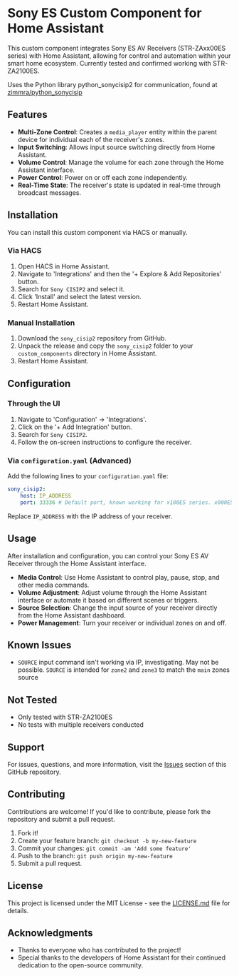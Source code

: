 # Sony ES Custom Component for Home Assistant

This custom component integrates Sony ES AV Receivers (STR-ZAxx00ES series) with Home Assistant, allowing for control and automation within your smart home ecosystem. Currently tested and confirmed working with STR-ZA2100ES.

Uses the Python library python_sonycisip2 for communication, found at [zimmra/python_sonycisip](https://github.com/zimmra/python_sonycisip2)

## Features

- **Multi-Zone Control**: Creates a `media_player` entity within the parent device for individual each of the receiver's zones.
- **Input Switching**: Allows input source switching directly from Home Assistant.
- **Volume Control**: Manage the volume for each zone through the Home Assistant interface.
- **Power Control**: Power on or off each zone independently.
- **Real-Time State**: The receiver's state is updated in real-time through broadcast messages.

## Installation

You can install this custom component via HACS or manually. 

### Via HACS

1. Open HACS in Home Assistant.
2. Navigate to 'Integrations' and then the '+ Explore & Add Repositories' button.
3. Search for `Sony CISIP2` and select it.
4. Click 'Install' and select the latest version.
5. Restart Home Assistant.

### Manual Installation

1. Download the `sony_cisip2` repository from GitHub.
2. Unpack the release and copy the `sony_cisip2` folder to your `custom_components` directory in Home Assistant.
3. Restart Home Assistant.

## Configuration

### Through the UI

1. Navigate to 'Configuration' -> 'Integrations'.
2. Click on the '+ Add Integration' button.
3. Search for `Sony CISIP2`.
4. Follow the on-screen instructions to configure the receiver.

### Via `configuration.yaml` (Advanced)

Add the following lines to your `configuration.yaml` file:

```yaml
sony_cisip2:
    host: IP_ADDRESS
    port: 33336 # Default port, known working for x100ES series. x000ES series may need port 33335
```

Replace `IP_ADDRESS` with the IP address of your receiver.

## Usage

After installation and configuration, you can control your Sony ES AV Receiver through the Home Assistant interface.

- **Media Control**: Use Home Assistant to control play, pause, stop, and other media commands.
- **Volume Adjustment**: Adjust volume through the Home Assistant interface or automate it based on different scenes or triggers.
- **Source Selection**: Change the input source of your receiver directly from the Home Assistant dashboard.
- **Power Management**: Turn your receiver or individual zones on and off.

## Known Issues

- `SOURCE` input command isn't working via IP, investigating. May not be possible. `SOURCE` is intended for `zone2` and `zone3` to match the `main` zones source

## Not Tested

- Only tested with STR-ZA2100ES
- No tests with multiple receivers conducted

## Support

For issues, questions, and more information, visit the [Issues](https://github.com/zimmra/sony_cisip2/issues) section of this GitHub repository.

## Contributing

Contributions are welcome! If you'd like to contribute, please fork the repository and submit a pull request.

1. Fork it!
2. Create your feature branch: `git checkout -b my-new-feature`
3. Commit your changes: `git commit -am 'Add some feature'`
4. Push to the branch: `git push origin my-new-feature`
5. Submit a pull request.

## License

This project is licensed under the MIT License - see the [LICENSE.md](LICENSE.md) file for details.

## Acknowledgments

- Thanks to everyone who has contributed to the project!
- Special thanks to the developers of Home Assistant for their continued dedication to the open-source community.
